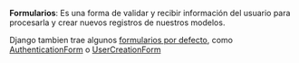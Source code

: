 **Formularios**: Es una forma de validar y recibir información del usuario para procesarla y crear nuevos registros de nuestros modelos.

Django tambien trae algunos [formularios por defecto](https://docs.djangoproject.com/en/2.0/topics/auth/default/#module-django.contrib.auth.forms), como [AuthenticationForm](https://docs.djangoproject.com/en/2.0/topics/auth/default/#django.contrib.auth.forms.AuthenticationForm) o [UserCreationForm](https://docs.djangoproject.com/en/2.0/topics/auth/default/#django.contrib.auth.forms.UserCreationForm)